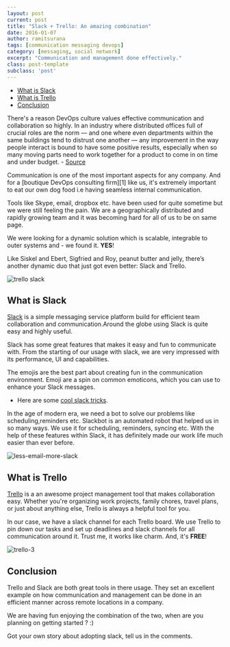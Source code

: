 ```yaml
---
layout: post
current: post
title: "Slack + Trello: An amazing combination"
date: 2016-01-07
author: ramitsurana
tags: [communication messaging devops]
category: [messaging, social network]
excerpt: "Communication and management done effectively."
class: post-template
subclass: 'post'
---
```


- [What is Slack](#what-is-slack)
- [What is Trello](#what-is-trello)
- [Conclusion](#conclusion)


There's a reason DevOps culture values effective communication and collaboration so highly. In an industry where distributed offices full of crucial roles are the norm — and one where even departments within the same buildings tend to distrust one another — any improvement in the way people interact is bound to have some positive results, especially when so many moving parts need to work together for a product to come in on time and under budget. - [Source][12]


Communication is one of the most important aspects for any company. And for a [boutique DevOps consulting firm][1] like us, it's extremely important to eat our own dog food i.e having seamless internal communication.

Tools like Skype, email, dropbox etc. have been used for quite sometime but we were still feeling the pain. We are a geographically distributed and rapidly growing team and it was becoming hard for all of us to be on same page.


We were looking for a dynamic solution which is scalable, integrable to outer systems and - we found it. **YES**!

Like Siskel and Ebert, Sigfried and Roy, peanut butter and jelly, there’s another dynamic duo that just got even better: Slack and Trello.

![trello slack][6]

## What is Slack

[Slack][11] is a simple messaging service platform build for efficient team collaboration and communication.Around the globe using Slack is quite easy and highly useful.

Slack has some great features that makes it easy and fun to communicate with. From the starting of our usage with slack, we are very impressed with its performance, UI and capabilities.

The emojis are the best part about creating fun in the communication environment. Emoji are a spin on common emoticons, which you can use to enhance your Slack messages.

- Here are some [cool slack tricks][9].

In the age of modern era, we need a bot to solve our problems like scheduling,reminders etc. Slackbot is an automated robot that helped us in so many ways. We use it for scheduling, reminders, syncing etc. With the help of these features within Slack, it has definitely made our work life much easier than ever before.

![less-email-more-slack][7]


##  What is Trello

[Trello][10] is a an awesome project management tool that makes collaboration easy. Whether you're organizing work projects, family chores, travel plans, or just about anything else, Trello is always a helpful tool for you.


In our case, we have a slack channel for each Trello board. We use Trello to pin down our tasks and set up deadlines and slack channels for all communication around it. Trust me, it works like charm. And, it's **FREE**!

![trello-3][8]


## Conclusion

Trello and Slack are both great tools in there usage. They set an excellent example on how communication and management can be done in an efficient manner across remote locations in a company.

We are having fun enjoying the combination of the two, when are you planning on getting started ? :)


Got your own story about adopting slack, tell us in the comments.

  [6]: https://cloud.githubusercontent.com/assets/8342133/12071953/5fb48c02-b0ed-11e5-9d46-1fc915c9a099.png
  [7]: https://cloud.githubusercontent.com/assets/8342133/12071970/ed85ee72-b0ed-11e5-9a99-d4b0d8d8a36a.png
  [8]: https://cloud.githubusercontent.com/assets/8342133/12071985/455e53d6-b0ef-11e5-8fc1-ad84db4d1722.png
  [9]: http://blog.hubstaff.com/slack-tricks/
  [10]: https://trello.com
  [11]: https://slack.com/
  [12]: https://www.veracode.com/blog/2015/07/devops-culture-communication-and-collaboration-are-key

